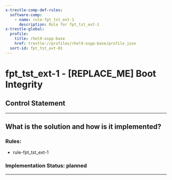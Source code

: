 ```yaml
---
x-trestle-comp-def-rules:
  software-comp:
    - name: rule-fpt_tst_ext-1
      description: Rule for fpt_tst_ext-1
x-trestle-global:
  profile:
    title: rhel9-ospp-base
    href: trestle://profiles/rhel9-ospp-base/profile.json
  sort-id: fpt_tst_ext-01
---
```


# fpt_tst_ext-1 - \[REPLACE_ME\] Boot Integrity

## Control Statement

______________________________________________________________________

## What is the solution and how is it implemented?

<!-- For implementation status enter one of: implemented, partial, planned, alternative, not-applicable -->

<!-- Note that the list of rules under ### Rules: is read-only and changes will not be captured after assembly to JSON -->

<!-- Add control implementation description here for control: fpt_tst_ext-1 -->

### Rules:

  - rule-fpt_tst_ext-1

### Implementation Status: planned

______________________________________________________________________
